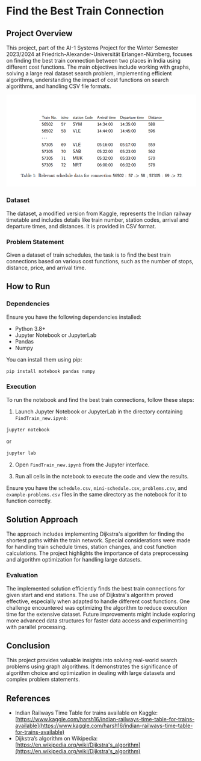 # Find the Best Train Connection

## Project Overview

This project, part of the AI-1 Systems Project for the Winter Semester 2023/2024 at Friedrich-Alexander-Universität Erlangen-Nürnberg, focuses on finding the best train connection between two places in India using different cost functions. The main objectives include working with graphs, solving a large real dataset search problem, implementing efficient algorithms, understanding the impact of cost functions on search algorithms, and handling CSV file formats.

![Train Example 1](screenshot3.png)

### Dataset

The dataset, a modified version from Kaggle, represents the Indian railway timetable and includes details like train number, station codes, arrival and departure times, and distances. It is provided in CSV format.

### Problem Statement

Given a dataset of train schedules, the task is to find the best train connections based on various cost functions, such as the number of stops, distance, price, and arrival time.

## How to Run

### Dependencies

Ensure you have the following dependencies installed:

- Python 3.8+
- Jupyter Notebook or JupyterLab
- Pandas
- Numpy

You can install them using pip:

```bash
pip install notebook pandas numpy
```

### Execution

To run the notebook and find the best train connections, follow these steps:

1. Launch Jupyter Notebook or JupyterLab in the directory containing `FindTrain_new.ipynb`:

```bash
jupyter notebook
```

or

```bash
jupyter lab
```

2. Open `FindTrain_new.ipynb` from the Jupyter interface.

3. Run all cells in the notebook to execute the code and view the results.

Ensure you have the `schedule.csv`, `mini-schedule.csv`, `problems.csv`, and `example-problems.csv` files in the same directory as the notebook for it to function correctly.

## Solution Approach

The approach includes implementing Dijkstra's algorithm for finding the shortest paths within the train network. Special considerations were made for handling train schedule times, station changes, and cost function calculations. The project highlights the importance of data preprocessing and algorithm optimization for handling large datasets.

### Evaluation

The implemented solution efficiently finds the best train connections for given start and end stations. The use of Dijkstra's algorithm proved effective, especially when adapted to handle different cost functions. One challenge encountered was optimizing the algorithm to reduce execution time for the extensive dataset. Future improvements might include exploring more advanced data structures for faster data access and experimenting with parallel processing.

## Conclusion

This project provides valuable insights into solving real-world search problems using graph algorithms. It demonstrates the significance of algorithm choice and optimization in dealing with large datasets and complex problem statements.

## References

- Indian Railways Time Table for trains available on Kaggle: [https://www.kaggle.com/harsh16/indian-railways-time-table-for-trains-available](https://www.kaggle.com/harsh16/indian-railways-time-table-for-trains-available)
- Dijkstra’s algorithm on Wikipedia: [https://en.wikipedia.org/wiki/Dijkstra's_algorithm](https://en.wikipedia.org/wiki/Dijkstra's_algorithm)

